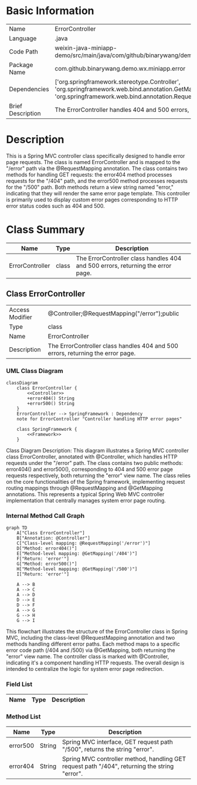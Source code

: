 # Basic Information

|      |      |
|------|------|
| Name | ErrorController |
| Language | .java |
| Code Path | weixin-java-miniapp-demo/src/main/java/com/github/binarywang/demo/wx/miniapp/error/ErrorController.java |
| Package Name | com.github.binarywang.demo.wx.miniapp.error |
| Dependencies | ['org.springframework.stereotype.Controller', 'org.springframework.web.bind.annotation.GetMapping', 'org.springframework.web.bind.annotation.RequestMapping'] |
| Brief Description | The ErrorController handles 404 and 500 errors, returning a unified error page. |

# Description

This is a Spring MVC controller class specifically designed to handle error page requests. The class is named ErrorController and is mapped to the "/error" path via the @RequestMapping annotation. The class contains two methods for handling GET requests: the error404 method processes requests for the "/404" path, and the error500 method processes requests for the "/500" path. Both methods return a view string named "error," indicating that they will render the same error page template. This controller is primarily used to display custom error pages corresponding to HTTP error status codes such as 404 and 500.

# Class Summary

| Name   | Type  | Description |
|-------|------|-------------|
| ErrorController | class | The ErrorController class handles 404 and 500 errors, returning the error page. |



## Class ErrorController

|      |      |
|------|------|
| Access Modifier | @Controller;@RequestMapping("/error");public |
| Type | class |
| Name | ErrorController |
| Description | The ErrorController class handles 404 and 500 errors, returning the error page. |


### UML Class Diagram

```mermaid
classDiagram
    class ErrorController {
        <<Controller>>
        +error404() String
        +error500() String
    }
    ErrorController --> SpringFramework : Dependency
    note for ErrorController "Controller handling HTTP error pages"

    class SpringFramework {
        <<Framework>>
    }
```

Class Diagram Description:
This diagram illustrates a Spring MVC controller class ErrorController, annotated with @Controller, which handles HTTP requests under the "/error" path. The class contains two public methods: error404() and error500(), corresponding to 404 and 500 error page requests respectively, both returning the "error" view name. The class relies on the core functionalities of the Spring framework, implementing request routing mappings through @RequestMapping and @GetMapping annotations. This represents a typical Spring Web MVC controller implementation that centrally manages system error page routing.


### Internal Method Call Graph

```mermaid
graph TD
    A["Class ErrorController"]
    B["Annotation: @Controller"]
    C["Class-level mapping: @RequestMapping('/error')"]
    D["Method: error404()"]
    E["Method-level mapping: @GetMapping('/404')"]
    F["Return: 'error'"]
    G["Method: error500()"]
    H["Method-level mapping: @GetMapping('/500')"]
    I["Return: 'error'"]

    A --> B
    A --> C
    A --> D
    D --> E
    D --> F
    A --> G
    G --> H
    G --> I
```

This flowchart illustrates the structure of the ErrorController class in Spring MVC, including the class-level @RequestMapping annotation and two methods handling different error paths. Each method maps to a specific error code path (/404 and /500) via @GetMapping, both returning the "error" view name. The controller class is marked with @Controller, indicating it's a component handling HTTP requests. The overall design is intended to centralize the logic for system error page redirection.

### Field List

| Name  | Type  | Description |
|-------|-------|------|

### Method List

| Name  | Type  | Description |
|-------|-------|------|
| error500 | String | Spring MVC interface, GET request path "/500", returns the string "error". |
| error404 | String | Spring MVC controller method, handling GET request path "/404", returning the string "error". |




